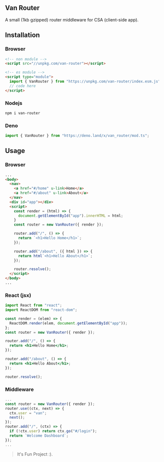 ## Van Router

A small (1kb gzipped) router middleware for CSA (client-side app).

## Installation

### Browser

```html
<!-- non module -->
<script src="//unpkg.com/van-router"></script>

<!-- es module -->
<script type="module">
  import { VanRouter } from "https://unpkg.com/van-router/index.esm.js";
  // code here
</script>
```

### Nodejs

```bash
npm i van-router
```

### Deno

```ts
import { VanRouter } from "https://deno.land/x/van_router/mod.ts";
```

## Usage

### Browser

```html
...
<body>
  <nav>
    <a href="#/home" u-link>Home</a>
    <a href="#/about" u-link>About</a>
  </nav>
  <div id="app"></div>
  <script>
    const render = (html) => {
      document.getElementById("app").innerHTML = html;
    }
    const router = new VanRouter({ render });

    router.add("/", () => {
      return `<h1>Hello Home</h1>`;
    });

    router.add("/about", ({ html }) => {
      return html`<h1>Hello About</h1>`;
    });

    router.resolve();
  </script>
</body>
...
```

### React (jsx)

```jsx
import React from "react";
import ReactDOM from "react-dom";

const render = (elem) => {
  ReactDOM.render(elem, document.getElementById("app"));
};
const router = new VanRouter({ render });

router.add("/", () => {
  return <h1>Hello Home</h1>;
});

router.add("/about", () => {
  return <h1>Hello About</h1>;
});

router.resolve();
```
### Middleware

```js
...
const router = new VanRouter({ render });
router.use((ctx, next) => {
  ctx.user = "van";
  next();
});
router.add("/", (ctx) => {
  if (!ctx.user) return ctx.go("#/login");
  return `Welcome Dashboard`;
});
...
```

> It's Fun Project :).
